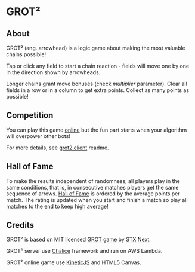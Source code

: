 # GROT²
## About
GROT² (ang. arrowhead) is a logic game about making the most valuable chains
possible!

Tap or click any field to start a chain reaction - fields will move one by one
in the direction shown by arrowheads.

Longer chains grant move bonuses (check *multiplier* parameter). Clear all
fields in a row or in a column to get extra points. Collect as many points as
possible!

## Competition
You can play this game [online](http://grot2-game.lichota.pl/game.html)
but the fun part starts when your algorithm will overpower other bots!

For more details, see [grot2 client](client) readme.

## Hall of Fame
To make the results independent of randomness, all players
play in the same conditions, that is, in consecutive matches
players get the same sequence of arrows.
[Hall of Fame](http://grot2-game.lichota.pl/hall-of-fame.html)
is ordered by the average points per match. The rating is
updated when you start and finish a match so play all
matches to the end to keep high average!

## Credits

GROT² is based on MIT licensed [GROT game](http://grot.hackathons.stxnext.pl/)
by [STX Next](https://stxnext.com/).

GROT² server use [Chalice](https://chalice.readthedocs.io) framework and run
on AWS Lambda.

GROT² online game use [KineticJS](http://kineticjs.com) and HTML5 Canvas.
